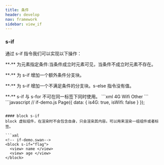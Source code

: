 ```yaml
---
title: 条件
header: develop
nav: framework
sidebar: view_if
---
```

### s-if
通过 s-if 指令我们可以实现以下操作：
<p> **·** 为元素指定条件:当条件成立时元素可见，当条件不成立时元素不存在。
<p> **·** 为 s-if 增加一个额外条件分支块。
<p> **·** 为 s-if 增加一个不满足条件的分支块。s-else 指令没有值。
<p> **·** s-if 与 s-for 不可在同一标签下同时使用。
```xml
<!-- if-demo.swan-->
<view s-if="is4G">4G</view>
<view s-elif="isWifi">Wifi</view>
<view s-else>Other</view>
```
```javascript
// if-demo.js
Page({
    data: {
        is4G: true,
        isWifi: false
    }
});

```

#### block s-if
block 虚拟组件，在渲染时不会包含自身，只会渲染其内容。可以用来渲染一组组件或者标签。

```xml
<!-- if-demo.swan-->
<block s-if="flag">
  <view> name </view>
  <view> age </view>
</block>
```
